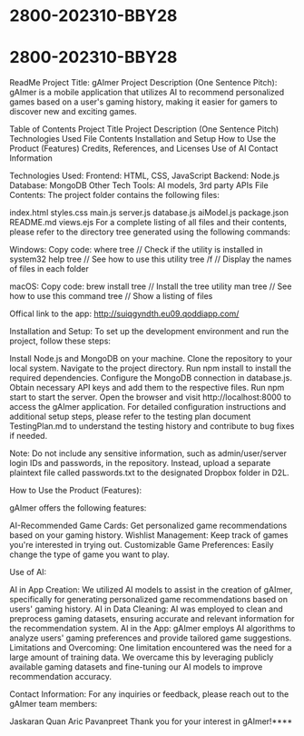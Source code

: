 # 2800-202310-BBY28
# 2800-202310-BBY28
ReadMe
Project Title: gAImer
Project Description (One Sentence Pitch):
gAImer is a mobile application that utilizes AI to recommend personalized games based on a user's gaming history, making it easier for gamers to discover new and exciting games.

Table of Contents
Project Title
Project Description (One Sentence Pitch)
Technologies Used
File Contents
Installation and Setup
How to Use the Product (Features)
Credits, References, and Licenses
Use of AI
Contact Information

Technologies Used:
Frontend: HTML, CSS, JavaScript
Backend: Node.js
Database: MongoDB
Other Tech Tools: AI models, 3rd party APIs
File Contents:
The project folder contains the following files:

index.html
styles.css
main.js
server.js
database.js
aiModel.js
package.json
README.md
views.ejs
For a complete listing of all files and their contents, please refer to the directory tree generated using the following commands:

Windows:
Copy code:
where tree        // Check if the utility is installed in system32
help tree         // See how to use this utility
tree /f           // Display the names of files in each folder

macOS:
Copy code:
brew install tree            // Install the tree utility
man tree                     // See how to use this command
tree                         // Show a listing of files

Offical link to the app: http://suiqgyndth.eu09.qoddiapp.com/

Installation and Setup:
To set up the development environment and run the project, follow these steps:


Install Node.js and MongoDB on your machine.
Clone the repository to your local system.
Navigate to the project directory.
Run npm install to install the required dependencies.
Configure the MongoDB connection in database.js.
Obtain necessary API keys and add them to the respective files.
Run npm start to start the server.
Open the browser and visit http://localhost:8000 to access the gAImer application.
For detailed configuration instructions and additional setup steps, please refer to the testing plan document TestingPlan.md to understand the testing history and contribute to bug fixes if needed.

Note: Do not include any sensitive information, such as admin/user/server login IDs and passwords, in the repository. Instead, upload a separate plaintext file called passwords.txt to the designated Dropbox folder in D2L.

How to Use the Product (Features):

gAImer offers the following features:

AI-Recommended Game Cards: Get personalized game recommendations based on your gaming history.
Wishlist Management: Keep track of games you're interested in trying out.
Customizable Game Preferences: Easily change the type of game you want to play.


Use of AI:

AI in App Creation: We utilized AI models to assist in the creation of gAImer, specifically for generating personalized game recommendations based on users' gaming history.
AI in Data Cleaning: AI was employed to clean and preprocess gaming datasets, ensuring accurate and relevant information for the recommendation system.
AI in the App: gAImer employs AI algorithms to analyze users' gaming preferences and provide tailored game suggestions.
Limitations and Overcoming: One limitation encountered was the need for a large amount of training data. We overcame this by leveraging publicly available gaming datasets and fine-tuning our AI models to improve recommendation accuracy.

Contact Information:
For any inquiries or feedback, please reach out to the gAImer team members:

Jaskaran
Quan
Aric
Pavanpreet
Thank you for your interest in gAImer!****
